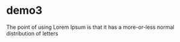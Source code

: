 # demo3
The point of using Lorem Ipsum is that it has a more-or-less normal distribution of letters
